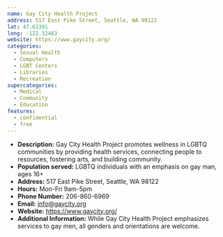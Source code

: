 ```yaml
---
name: Gay City Health Project
address: 517 East Pike Street, Seattle, WA 98122
lat: 47.61391
long: -122.32463
website: https://www.gaycity.org/
categories:
  - Sexual Health
  - Computers
  - LGBT Centers
  - Libraries
  - Recreation
supercategories:
  - Medical
  - Community
  - Education
features:
  - confidential
  - free
---
```

- **Description:** Gay City Health Project promotes wellness in LGBTQ communities by providing health services, connecting people to resources, fostering arts, and building community.
- **Population served:** LGBTQ individuals with an emphasis on gay man, ages 16+
- **Address:** 517 East Pike Street, Seattle, WA 98122
- **Hours:** Mon-Fri 9am-5pm
- **Phone Number:** 206-860-6969
- **Email:** info@gaycity.org
- **Website:** <https://www.gaycity.org/>
- **Additional Information:** While Gay City Health Project emphasizes services to gay men, all genders and orientations are welcome.
